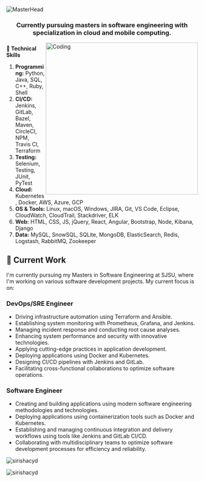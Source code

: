 ![MasterHead](https://github.com/sirishacyd/sirishacyd/blob/main/github-header-image.png)

<h3 align="center"> Currently pursuing masters in software engineering with specialization in cloud and mobile computing.</h3>

<img align="right" alt="Coding" width="400" src="https://github.com/sirishacyd/sirishacyd/blob/main/git.gif">

<!--
**sirishacyd/sirishacyd** is a ✨ _special_ ✨ repository because its `README.md` (this file) appears on your GitHub profile.

Here are some ideas to get you started:

- 🔭 I’m currently working on ...
- 🌱 I’m currently learning ...
- 👯 I’m looking to collaborate on ...
- 🤔 I’m looking for help with ...
- 💬 Ask me about ...
- 📫 How to reach me: ...
- 😄 Pronouns: ...
- ⚡ Fun fact: ...
-->
<h3 align="center"></h3>

<h3 align="left"></h3>
<p align="left">
</p>

**🌱 Technical Skills**

1. **Programming:** Python, Java, SQL, C++, Ruby, Shell
2. **CI/CD:** Jenkins, GitLab, Bazel, Maven, CircleCI, NPM, Travis CI, Terraform
3. **Testing:** Selenium, Testing, JUnit, PyTest
4. **Cloud:** Kubernetes, Docker, AWS, Azure, GCP
5. **OS & Tools:** Linux, macOS, Windows, JIRA, Git, VS Code, Eclipse, CloudWatch, CloudTrail, Stackdriver, ELK
6. **Web:** HTML, CSS, JS, jQuery, React, Angular, Bootstrap, Node, Kibana, Django
7. **Data:** MySQL, SnowSQL, SQLite, MongoDB, ElasticSearch, Redis, Logstash, RabbitMQ, Zookeeper

## 🔭 Current Work
I'm currently pursuing my Masters in Software Engineering at SJSU, where I'm working on various software development projects. 
My current focus is on:
### DevOps/SRE Engineer
* Driving infrastructure automation using Terraform and Ansible.
* Establishing system monitoring with Prometheus, Grafana, and Jenkins.
* Managing incident response and conducting root cause analyses.
* Enhancing system performance and security with innovative technologies.
* Applying cutting-edge practices in application development.
* Deploying applications using Docker and Kubernetes.
* Designing CI/CD pipelines with Jenkins and GitLab.
* Facilitating cross-functional collaborations to optimize software operations.
### Software Engineer
* Creating and building applications using modern software engineering methodologies and technologies.
* Deploying applications using containerization tools such as Docker and Kubernetes.
* Establishing and managing continuous integration and delivery workflows using tools like Jenkins and GitLab CI/CD.
* Collaborating with multidisciplinary teams to optimize software development processes for efficiency and reliability.

<p align="left"> <img src="https://komarev.com/ghpvc/?username=sirishacyd&label=Profile%20views&color=0e75b6&style=flat" alt="sirishacyd" /> </p>

<p><img align="center" src="https://github-readme-stats.vercel.app/api/top-langs?username=sirishacyd&show_icons=true&locale=en&layout=compact" alt="sirishacyd" </p>
